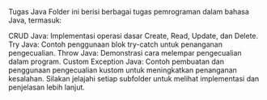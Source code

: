 Tugas Java
Folder ini berisi berbagai tugas pemrograman dalam bahasa Java, termasuk:

CRUD Java: Implementasi operasi dasar Create, Read, Update, dan Delete.
Try Java: Contoh penggunaan blok try-catch untuk penanganan pengecualian.
Throw Java: Demonstrasi cara melempar pengecualian dalam program.
Custom Exception Java: Contoh pembuatan dan penggunaan pengecualian kustom untuk meningkatkan penanganan kesalahan.
Silakan jelajahi setiap subfolder untuk melihat implementasi dan penjelasan lebih lanjut.
